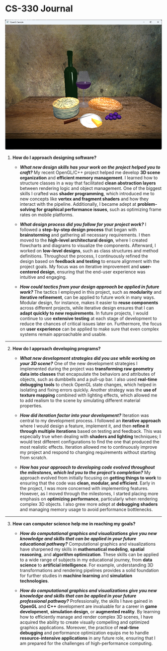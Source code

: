 # CS-330 Journal
![final project image](https://github.com/SNHU-CS-330/6-2_Assignment/blob/main/Screenshot%202024-10-25%20170540.png?raw=true "Final Project")

1. **How do I approach designing software?**
   - ***What new design skills has your work on the project helped you to craft?*** My recent OpenGL/C++ project helped me develop **3D scene organization** and **efficient memory management**. I learned how to structure classes in a way that facilitated **clean abstraction layers** between rendering logic and object management. One of the biggest skills I crafted was **shader programming**, which introduced me to new concepts like **vertex and fragment shaders** and how they interact with the pipeline. Additionally, I became adept at **problem-solving for graphical performance issues**, such as optimizing frame rates on mobile platforms.

   - ***What design process did you follow for your project work?*** I followed a **step-by-step design process** that began with **brainstorming** and gathering all necessary requirements. I then moved to the **high-level architectural design**, where I created flowcharts and diagrams to visualize the components. Afterward, I worked on **low-level designs**, such as class structures and method definitions. Throughout the process, I continuously refined the design based on **feedback and testing** to ensure alignment with the project goals. My focus was on iterative improvement and **user-centered design**, ensuring that the end-user experience was intuitive and engaging.

   - ***How could tactics from your design approach be applied in future work?*** The tactics I employed in this project, such as **modularity** and **iterative refinement**, can be applied to future work in many ways. Modular design, for instance, makes it easier to **reuse components** across different projects, while iterative design ensures that I can **adapt quickly to new requirements**. In future projects, I would continue to use **extensive testing** at each stage of development to reduce the chances of critical issues later on. Furthermore, the focus on **user experience** can be applied to make sure that even complex systems remain approachable and usable.
 ---

2. **How do I approach developing programs?** 
   - ***What new development strategies did you use while working on your 3D scene?*** One of the new development strategies I implemented during the project was **transforming raw geometry data into classes** that encapsulate the behaviors and attributes of objects, such as dumbbells and a pull-up bar. I also used **real-time debugging tools** to check OpenGL state changes, which helped in isolating and fixing errors quickly. Another strategy was the **use of texture mapping** combined with lighting effects, which allowed me to add realism to the scene by simulating different material properties.

   - ***How did iteration factor into your development?*** Iteration was central to my development process. I followed an **iterative approach** where I would design a feature, implement it, and then **refine it through multiple iterations** based on testing and feedback. This was especially true when dealing with **shaders and lighting** techniques; I would test different configurations to find the one that produced the most realistic effects. Iteration allowed me to continuously improve my project and respond to changing requirements without starting from scratch.

   - ***How has your approach to developing code evolved throughout the milestones, which led you to the project’s completion?*** My approach evolved from initially focusing on **getting things to work** to ensuring that the code was **clean, modular, and efficient**. Early in the project, I was more concerned with implementing features. However, as I moved through the milestones, I started placing more emphasis on **optimizing performance**, particularly when rendering complex 3D objects. I also grew more adept at **debugging shaders** and managing memory usage to avoid performance bottlenecks.
---
3. **How can computer science help me in reaching my goals?**
    - ***How do computational graphics and visualizations give you new knowledge and skills that can be applied in your future educational pathway?*** Computational graphics and visualizations have sharpened my skills in **mathematical modeling**, **spatial reasoning**, and **algorithm optimization**. These skills can be applied to a wide range of subjects in my educational journey, from **data science** to **artificial intelligence**. For example, understanding 3D transformations and rendering pipelines provides a solid foundation for further studies in **machine learning** and **simulation technologies**.

    - ***How do computational graphics and visualizations give you new knowledge and skills that can be applied in your future professional pathway?*** Professionally, the skills I have gained in **OpenGL** and **C++** development are invaluable for a career in **game development**, **simulation design**, or **augmented reality**. By learning how to efficiently manage and render complex 3D scenes, I have acquired the ability to create visually compelling and optimized graphics applications. Moreover, the practice of **real-time debugging** and performance optimization equips me to handle **resource-intensive applications** in any future role, ensuring that I am prepared for the challenges of high-performance computing.
